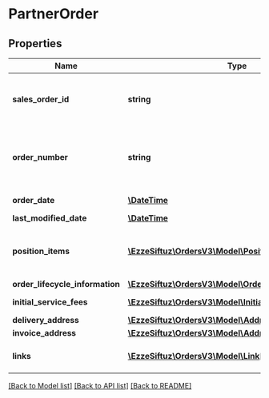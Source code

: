 # PartnerOrder

## Properties
Name | Type | Description | Notes
------------ | ------------- | ------------- | -------------
**sales_order_id** | **string** | The id of the corresponding sales order. For one partner the sales order id is unique | 
**order_number** | **string** | The order number. An unique human readable 10 character(alphanumeric) identifier referring to this order | 
**order_date** | [**\DateTime**](\DateTime.md) | The date, when this order has been placed | 
**last_modified_date** | [**\DateTime**](\DateTime.md) | Last order update date | [optional] 
**position_items** | [**\EzzeSiftuz\OrdersV3\Model\PositionItem[]**](PositionItem.md) | The physical position items of this order. Multiple position item can refer to the same product | 
**order_lifecycle_information** | [**\EzzeSiftuz\OrdersV3\Model\OrderLifecycleInformation**](OrderLifecycleInformation.md) |  | 
**initial_service_fees** | [**\EzzeSiftuz\OrdersV3\Model\InitialServiceFee[]**](InitialServiceFee.md) | The initial Service Fees on customer checkout | [optional] 
**delivery_address** | [**\EzzeSiftuz\OrdersV3\Model\Address**](Address.md) |  | 
**invoice_address** | [**\EzzeSiftuz\OrdersV3\Model\Address**](Address.md) |  | 
**links** | [**\EzzeSiftuz\OrdersV3\Model\Link[]**](Link.md) | Order related links like the link to fetch the single partner order | [optional] 

[[Back to Model list]](../../README.md#documentation-for-models) [[Back to API list]](../../README.md#documentation-for-api-endpoints) [[Back to README]](../../README.md)

